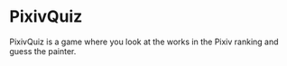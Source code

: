 # PixivQuiz
PixivQuiz is a game where you look at the works in the Pixiv ranking and guess the painter.
